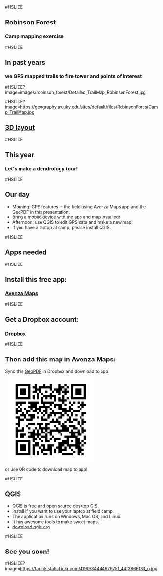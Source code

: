 #HSLIDE
## Robinson Forest
### Camp mapping exercise


#HSLIDE
## In past years
### we GPS mapped trails to fire tower and points of interest


#HSLIDE?image=images/robinson_forest/Detailed_TrailMap_RobinsonForest.jpg

#HSLIDE?image=https://geography.as.uky.edu/sites/default/files/RobinsonForestCamp_TrailMap.jpg
<h2 style="color:#f00;text-shadow: 2px 2px 4px #fff;"><a href="https://geography.as.uky.edu/sites/default/files/RobinsonForestCamp_TrailMap.jpg" target="blank">3D layout</a></h2>

#HSLIDE
## This year
### Let's make a dendrology tour!

#HSLIDE
## Our day
* Morning: GPS features in the field using Avenza Maps app and the GeoPDF in this presentation.
* Bring a mobile device with the app and map installed!
* Afternoon: use QGIS to edit GPS data and make a new map.
* If you have a laptop at camp, please install QGIS.

#HSLIDE
## Apps needed


#HSLIDE
## Install this free app:
### <a href="http://www.avenza.com/pdf-maps" target="blank">Avenza Maps</a>

#HSLIDE
## Get a Dropbox account:
### <a href="https://www.dropbox.com/home" target="blank">Dropbox</a>


#HSLIDE
## Then add this map in Avenza Maps:
Sync this <a href="https://outragegis.com/download/r/Detailed_TrailMap_RobinsonForest.pdf" target="blank">GeoPDF</a> in Dropbox and download to app     
![Get QR Code](images/robinson_forest/get-map.png)    
or use QR code to download map to app!



#HSLIDE
## QGIS
* QGIS is free and open source desktop GIS.
* Install if you want to use your laptop at field camp.
* The application runs on Windows, Mac OS, and Linux.
* It has awesome tools to make sweet maps.
* <a href="http://download.qgis.org" target="blank">download.qgis.org</a>


#HSLIDE
## See you soon!

#HSLIDE?image=https://farm5.staticflickr.com/4190/34444679751_44f3866f33_o.jpg
